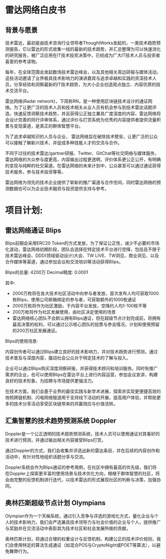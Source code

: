 # 雷达网络白皮书

## 背景与愿景

技术雷达，最初是由技术咨询行业领导者ThoughtWorks发起的，一类技术趋势预测报告，它以雷达的形式收集一线的最新的技术趋势，并汇总整理为可以快速消化的研究报告，被广泛应用在IT技术投资决策中，已经成为广大IT技术人员与投资者喜爱的参考读物。

每年，在全球范围会发起数场技术雷达峰会，以及其他相关周边研报与媒体活动。这些活动邀请了业界极具技术影响力的演讲嘉宾与追求卓越和实践的资深技术人员，分享经验和洞察最新的IT技术趋势，为大小企业创造观点独立、内容优质的技术交流平台。

雷达网络(Radar network)，下简称RN，是一种使用区块链技术设计的通证网络。为了让更广泛的技术人员和技术相关从业人员有机会参与到技术雷达话题评选，快速反馈洞察技术趋势，并且获得公正独立兼具广度深度的内容，雷达网络将会设计完善的同行评审体系，通过评价与打赏系统为优秀的内容提供者提供流量积累与变现渠道，是真正的群体智慧平台。

为了追求卓越知识的人员与企业，
雷达网络旨在破除技术壁垒，让更广泛的公众可以接触了解新兴技术，并促成多种技能人才的交流与合作。

不同于过往的技术雷达/gartner研报、Twitter、GitChat等社交网络与媒体服务，
雷达网络的大众参与度更高，内容输出过程更透明，评价体系更公正公开，有明确的变现与纯粹的社交渠道。在雷达网络的未来计划中，公众甚至可以通过通证获得技术服务，参与技术投资等等。

雷达网络为领先的技术企业提供了崭新的推广渠道与合作空间，同时雷达网络的预测数据也可以为企业技术融资与投资提供支持与参考。

# 项目计划:

## 雷达网络通证 Blips

Blips前期会采用ERC20 Token的方式发放，为了保证公正性，减少不必要的市场化波动，雷达网络初期阶段，团队会选择在特定技术平台进行空降，包括且不限于 技术雷达峰会、DDD(领域驱动设计)大会、TW LIVE、TW洞见、商业洞见、以及合作媒体等渠道，通过参加会议和交流培训等活动获得Blips。

Blips的总量: 4200万
Decimal精度: 0.0001

其中:

- 2000万枚将在各大技术社区活动中向参与者发放，首次发布人均可获取1000枚Blips，使用公司邮箱绑定的参与者，可获取额外的1000枚通证
- 2000万枚将作为社区激励，于内容平台发放，空降约人均1-100枚不等
- 200万枚将作为社区发展使用，由社区决定使用的场景
- 雷达网络核心团队不会默认拥有Blips通证，但在超级节点计划完成前，将拥有最高决策的权利，可以通过公示核心团队的投票与参会情况，计划和使用预留的200万社区发展通证。

Blips的使用场景:

内容创作者可以通过Blips建立良好的技术影响力，并对技术趋势进行预测，通过技术普及与深度内容，撬动社会公众对于特定技术的了解与投入。

企业可以通过Blips购买深度洞察研报，并获得技术顾问和培训服务。同时有推广需求的企业，也可以使用Blips在雷达平台上进行内容运营，参加会议宣讲，构建良好的技术形象，为招聘与市场提供更强活力。

在技术方面，我们会基于业界的最佳实践与新学术进展，探索并实现更便捷高效的快照跨链机制、闪电网络隧道用于支持线下活动的开展，提高用户体验，并帮助更多的技术分享活动享受区块链带来的共赢效应与价值流转。

## 汇集智慧的技术趋势预测系统 Doppler

Doppler是一个公正透明的技术趋势预测系统，技术人员可以使用通证对其看好的技术进行预测，并通过输出相关内容接受Blips打赏。

通过Doppler的方式，我们会收集并评选出新的雷达条目，并在后续的内容创作和活动中，有针对性地组织话题分享与交流。

Doppler系统会作为Blips通证的参考用例，在社区中拥有最高的优先级，我们将在Doppler上探索更丰富的使用场景与技术优化方向，根植于群体智慧的社区，将会由完整的反馈机制进行迭代，以技术雷达的形式展现社区的判断与决策，加强协同。

## 奥林匹斯超级节点计划 Olympians

Olympian作为一个天梯系统，通过引入竞争与评选的游戏化方式，量化企业与个人的技术影响力，我们会严选兼具技术领导力与社会价值的企业与个人，提供推广与奖励并在交流活动中表彰其为技术社区和社会发展所做的贡献。

奥林匹斯计划，将通过合理的权重设计与反馈机制，构建公正的技术评价规则，我们会使用特定的算法生成通证（如混合POS与CryptoNight或POET等算法），以避免舞弊行为。
